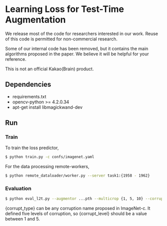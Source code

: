 # Learning Loss for Test-Time Augmentation

We release most of the code for researchers interested in our work. Reuse of this code is permitted for non-commercial research.

Some of our internal code has been removed, but it contains the main algorithms proposed in the paper. We believe it will be helpful for your reference.

This is not an official Kakao(Brain) product.

## Dependencies

- requirements.txt
- opencv-python >= 4.2.0.34
- apt-get install libmagickwand-dev

## Run

### Train

To train the loss predictor,

```bash
$ python train.py -c confs/imagenet.yaml
```

For the data processing remote-workers,

```bash
$ python remote_dataloader/worker.py --server task1:{1958 - 1962}
```

### Evaluation

```bash
$ python eval_l2t.py --augmentor ...pth --multicrop {1, 5, 10} --corrupt {corrupt_type}:{corrupt_level} ...
```

{corrupt_type} can be any corruption name proposed in ImageNet-c. It defined five levels of corruption, so {corrupt_level} should be a value between 1 and 5.